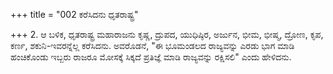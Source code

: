 +++
title = "002 ಕರೆಸಿದನು ಧೃತರಾಷ್ಟ್ರ"

+++
2. ಆ ಬಳಿಕ, ಧೃತರಾಷ್ಟ್ರ ಮಹಾರಾಜನು ಕೃಷ್ಣ, ದ್ರುಪದ, ಯುಧಿಷ್ಠಿರ, ಅರ್ಜುನ, ಭೀಮ, ಭೀಷ್ಮ, ದ್ರೋಣ, ಕೃಪ, ಕರ್ಣ, ಶಕುನಿ-ಇವರನ್ನೆಲ್ಲ ಕರೆಸಿದನು. ಅವರೊಡನೆ, "ಈ ಭೂಮಂಡಲದ ರಾಜ್ಯವನ್ನು ಎರಡು ಭಾಗ ಮಾಡಿ ಹಂಚಿಕೊಂಡು ಇಬ್ಬರು ರಾಜರೂ ಮೋಸಕ್ಕೆ ಸಿಕ್ಕದೆ  ಪ್ರತಿಜ್ಞೆ ಮಾಡಿ ರಾಜ್ಯವನ್ನು ರಕ್ಷಿಸಲಿ" ಎಂದು ಹೇಳಿದನು.